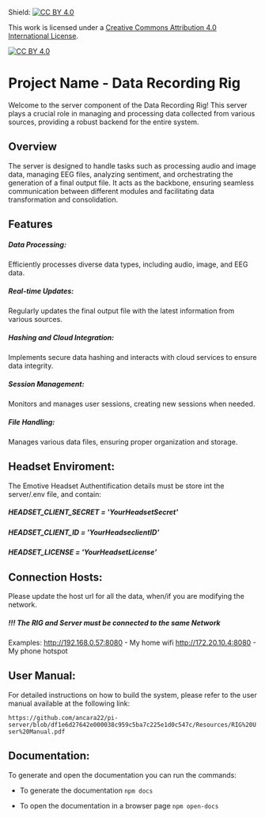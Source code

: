 Shield: [![CC BY 4.0][cc-by-shield]][cc-by]

This work is licensed under a
[Creative Commons Attribution 4.0 International License][cc-by].

[![CC BY 4.0][cc-by-image]][cc-by]

[cc-by]: http://creativecommons.org/licenses/by/4.0/
[cc-by-image]: https://i.creativecommons.org/l/by/4.0/88x31.png
[cc-by-shield]: https://img.shields.io/badge/License-CC%20BY%204.0-lightgrey.svg


<h1>Project Name - Data Recording Rig</h1>

Welcome to the server component of the Data Recording Rig! This server plays a crucial role in managing and processing data collected from various sources, providing a robust backend for the entire system.


<h2>Overview</h2>

The server is designed to handle tasks such as processing audio and image data, managing EEG files, analyzing sentiment, and orchestrating the generation of a final output file. It acts as the backbone, ensuring seamless communication between different modules and facilitating data transformation and consolidation.


<h2>Features</h2>

<h5>Data Processing:</h5> Efficiently processes diverse data types, including audio, image, and EEG data.
<h5>Real-time Updates:</h5> Regularly updates the final output file with the latest information from various sources.
<h5>Hashing and Cloud Integration:</h5> Implements secure data hashing and interacts with cloud services to ensure data integrity.
<h5>Session Management:</h5> Monitors and manages user sessions, creating new sessions when needed.
<h5>File Handling:</h5> Manages various data files, ensuring proper organization and storage.


<h2>Headset Enviroment: </h2>
The Emotive Headset Authentification details must be store int the server/.env file, and contain:
<h5>HEADSET_CLIENT_SECRET = 'YourHeadsetSecret'</h5> 
<h5>HEADSET_CLIENT_ID = 'YourHeadseclientID'</h5> 
<h5>HEADSET_LICENSE = 'YourHeadsetLicense' </h5>


<h2>Connection Hosts: </h2>
Please update the host url for all the data, when/if you are modifying the network.
<h5>!!! The RIG and Server must be connected to the same Network</h5>

Examples:
http://192.168.0.57:8080 - My home wifi
http://172.20.10.4:8080 - My phone hotspot


<h2>User Manual: </h2>
For detailed instructions on how to build the system, please refer to the user manual available at the following link:

``
https://github.com/ancara22/pi-server/blob/df1e6d27642e000038c959c5ba7c225e1d0c547c/Resources/RIG%20User%20Manual.pdf
``

<h2>Documentation: </h2>
To generate and open the documentation you can run the commands:

- To generate the documentation
``
npm docs 
``

- To open the documentation in a browser page
``
npm open-docs  
``